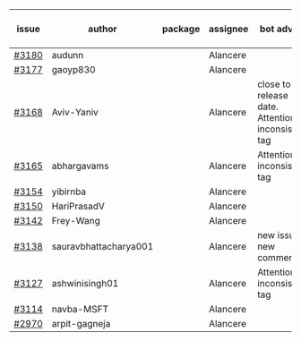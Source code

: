 | issue | author | package | assignee | bot advice | created date of issue | target release date | date from target |
| ------ | ------ | ------ | ------ | ------ | ------ | ------ | :-----: |
| [#3180](https://github.com/Azure/sdk-release-request/issues/3180) | audunn |  | Alancere |  | 09-15 | 09-22 |  |
| [#3177](https://github.com/Azure/sdk-release-request/issues/3177) | gaoyp830 |  | Alancere |  | 09-15 | 09-21 |  |
| [#3168](https://github.com/Azure/sdk-release-request/issues/3168) | Aviv-Yaniv |  | Alancere | close to release date.  Attention to inconsistent tag | 09-14 | 09-19 | 2 |
| [#3165](https://github.com/Azure/sdk-release-request/issues/3165) | abhargavams |  | Alancere | Attention to inconsistent tag | 09-14 | 09-20 |  |
| [#3154](https://github.com/Azure/sdk-release-request/issues/3154) | yibirnba |  | Alancere |  | 09-11 | 09-26 |  |
| [#3150](https://github.com/Azure/sdk-release-request/issues/3150) | HariPrasadV |  | Alancere |  | 09-07 | 10-11 |  |
| [#3142](https://github.com/Azure/sdk-release-request/issues/3142) | Frey-Wang |  | Alancere |  | 09-06 | 09-12 |  |
| [#3138](https://github.com/Azure/sdk-release-request/issues/3138) | sauravbhattacharya001 |  | Alancere | new issue. new comment. | 09-02 | 10-17 |  |
| [#3127](https://github.com/Azure/sdk-release-request/issues/3127) | ashwinisingh01 |  | Alancere | Attention to inconsistent tag | 08-29 | 09-02 |  |
| [#3114](https://github.com/Azure/sdk-release-request/issues/3114) | navba-MSFT |  | Alancere |  | 08-24 | 09-07 |  |
| [#2970](https://github.com/Azure/sdk-release-request/issues/2970) | arpit-gagneja |  | Alancere |  | 07-04 | 09-30 |  |
